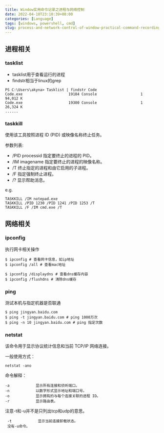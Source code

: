 ```yaml
---
title: Window实用命令记录之进程与网络控制
date: 2022-04-18T23:10:39+08:00
categories: [Language]
tags: [windows, powershell, cmd]
slug: process-and-network-control-of-window-practical-command-recording
---
```


## 进程相关

### tasklist

- tasklist用于查看运行的进程
- findstr相当于linux的grep

```
PS C:\Users\akyna> Tasklist | findstr Code
Code.exe                     19184 Console                    1     94,012 K
Code.exe                     19300 Console                    1     26,324 K
......
```

### taskkill

使用该工具按照进程 ID (PID) 或映像名称终止任务。

参数列表:

-    /PID  processid        指定要终止的进程的 PID。
-    /IM   imagename        指定要终止的进程的映像名称。
-    /T                     终止指定的进程和由它启用的子进程。
-    /F                     指定强制终止进程。
-    /?                     显示帮助消息。

e.g.

```
TASKKILL /IM notepad.exe
TASKKILL /PID 1230 /PID 1241 /PID 1253 /T
TASKKILL /F /IM cmd.exe /T
```

## 网络相关

### ipconfig

执行网卡相关操作

```
$ ipconfig # 查看网卡信息，如ip地址
$ ipconfig /all # 查看mac地址

$ ipconfig /displaydns # 查看dns缓存内容
$ ipconfig /flushdns # 清除dns缓存
```

### ping

测试本机与指定机器是否联通

```
$ ping jingyan.baidu.com 
$ ping -t jingyan.baidu.com # ping 1000万次
$ ping -n 10 jingyan.baidu.com # ping 指定次数
```

### netstat

该命令用于显示协议统计信息和当前 TCP/IP 网络连接。

一般使用方式：

```
netstat -ano
```

命令解释：

```
-a            显示所有连接和侦听端口。
-n            以数字形式显示地址和端口号。
-o            显示拥有的与每个连接关联的进程 ID。
-r            显示路由表。
```

注意-t和-u并不是只列出tcp和udp的意思。

```
 -t            显示当前连接卸载状态。
 没有-u命令。
```